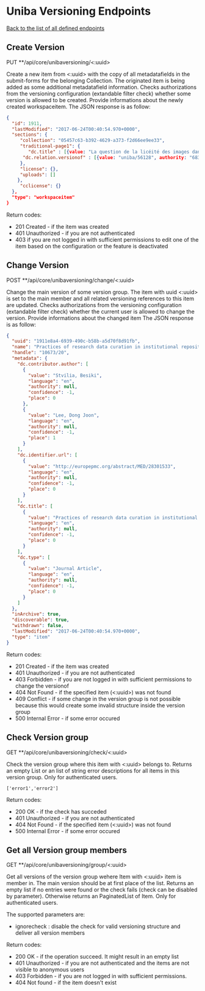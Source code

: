 
# Uniba Versioning Endpoints  
[Back to the list of all defined endpoints](endpoints.md)

## Create Version
PUT **/api/core/unibaversioning/<:uuid>

Create a new item from <:uuid> with the copy of all metadatafields in the submit-forms for the belonging Collection. The originated item is being added as some additional metadatafield information. Checks authorizations from the versioning configuration (extandable filter check) whether some version is allowed to be created.
Provide informations about the newly created workspaceitem. The JSON response is as follow:
```json
{
  "id": 1911,
  "lastModified": "2017-06-24T00:40:54.970+0000",
  "sections": {
  	 "collection": "05457c63-b392-4629-a373-f2d66ee9ee33",
  	 "traditional-page1": {
  	 	"dc.title" : [{value: "La question de la licéité des images dans le judaïsme ancien à travers l’exemple des pavements en mosaïque de deux synagogues africaines"}],
      "dc.relation.versionof" : [{value: "uniba/56128", authority: "6835a474-c2ab-40fe-b671-1ffd1a70802e", confidence: 600}],
  	 },
  	 "license": {},
  	 "uploads": []
  	},
  	 "cclicense": {}
  },
  "type": "workspaceitem"
}
```

Return codes:
* 201 Created - if the item was created
* 401 Unauthorized - if you are not authenticated
* 403 if you are not logged in with sufficient permissions to edit one of the item based on the configuration or the feature is deactivated

## Change Version
POST **/api/core/unibaversioning/change/<:uuid>

Change the main version of some version group. The item with uuid <:uuid> is set to the main member and all related versioning references to this item are updated. Checks authorizations from the versioning configuration (extandable filter check) whether the current user is allowed to change the version.
Provide informations about the changed item The JSON response is as follow:
```json
{
  "uuid": "1911e8a4-6939-490c-b58b-a5d70f8d91fb",
  "name": "Practices of research data curation in institutional repositories: A qualitative view from repository staff",
  "handle": "10673/20",
  "metadata": {
    "dc.contributor.author": [
      {
        "value": "Stvilia, Besiki",
        "language": "en",
        "authority": null,
        "confidence": -1,
        "place": 0
      },
      {
        "value": "Lee, Dong Joon",
        "language": "en",
        "authority": null,
        "confidence": -1,
        "place": 1
      }
    ],
    "dc.identifier.url": [
      {
        "value": "http://europepmc.org/abstract/MED/28301533",
        "language": "en",
        "authority": null,
        "confidence": -1,
        "place": 0
      }
    ],
    "dc.title": [
      {
        "value": "Practices of research data curation in institutional repositories: A qualitative view from repository staff",
        "language": "en",
        "authority": null,
        "confidence": -1,
        "place": 0
      }
    ],
    "dc.type": [
      {
        "value": "Journal Article",
        "language": "en",
        "authority": null,
        "confidence": -1,
        "place": 0
      }
    ]
  },
  "inArchive": true,
  "discoverable": true,
  "withdrawn": false,
  "lastModified": "2017-06-24T00:40:54.970+0000",
  "type": "item"
}
```

Return codes:
* 201 Created - if the item was created
* 401 Unauthorized - if you are not authenticated
* 403 Forbidden - if you are not logged in with sufficient permissions to change the versionof
* 404 Not Found - if the specified item (<:uuid>) was not found
* 409 Conflict - if some change in the version group is not possible because this would create some invalid structure inside the version group
* 500 Internal Error - if some error occured

## Check Version group
GET **/api/core/unibaversioning/check/<:uuid>

Check the version group where this item with <:uuid> belongs to.
Returns an empty List or an list of string error descriptions for all items in this version group. Only for authenticated users.
```
['error1','error2']
```

Return codes:
* 200 OK - if the check has succeded
* 401 Unauthorized - if you are not authenticated
* 404 Not Found - if the specified item (<:uuid>) was not found
* 500 Internal Error - if some error occured


## Get all Version group members
GET **/api/core/unibaversioning/group/<:uuid>

Get all versions of the version group wehere Item with <:uuid> item is member in. The main version should be at first place of the list. Returns an empty list if no entries were found or the check fails (check can be disabled by parameter). Otherwise returns an PaginatedList of Item. Only for authenticated users.

The supported parameters are:
* ignorecheck : disable the check for valid versioning structure and deliver all version members

Return codes:
* 200 OK - if the operation succeed. It might result in an empty list
* 401 Unauthorized - if you are not authenticated and the items are not visible to anonymous users
* 403 Forbidden - if you are not logged in with sufficient permissions.
* 404 Not found - if the item doesn't exist
